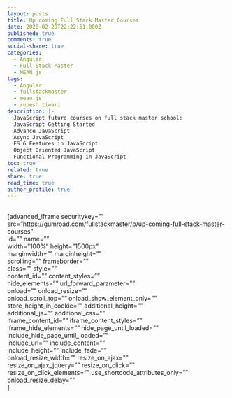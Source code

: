 ```yaml
---
layout: posts
title: Up coming Full Stack Master Courses
date: 2020-02-29T22:22:51.000Z
published: true
comments: true
social-share: true
categories:
  - Angular
  - Full Stack Master
  - MEAN.js
tags:
  - Angular
  - fullstackmaster
  - mean.js
  - rupesh tiwari
description: |-
  JavaScript future courses on full stack master school: 
  JavaScript Getting Started
  Advance JavaScript
  Async JavaScript
  ES 6 Features in JavaScript
  Object Oriented JavaScript
  Functional Programming in JavaScript
toc: true
related: true
share: true
read_time: true
author_profile: true
---
```


<p><!-- wp:html --><br />
[advanced_iframe securitykey=”” src=”https://gumroad.com/fullstackmaster/p/up-coming-full-stack-master-courses”<br />
id=”” name=””<br />
width=”100%” height=”1500px”<br />
marginwidth=”” marginheight=””<br />
scrolling=”” frameborder=””<br />
class=”” style=””<br />
content_id=”” content_styles=””<br />
hide_elements=”” url_forward_parameter=””<br />
onload=”” onload_resize=””<br />
onload_scroll_top=”” onload_show_element_only=””<br />
store_height_in_cookie=”” additional_height=””<br />
additional_js=”” additional_css=””<br />
iframe_content_id=”” iframe_content_styles=””<br />
iframe_hide_elements=”” hide_page_until_loaded=””<br />
include_hide_page_until_loaded=””<br />
include_url=”” include_content=””<br />
include_height=”” include_fade=””<br />
onload_resize_width=”” resize_on_ajax=””<br />
resize_on_ajax_jquery=”” resize_on_click=””<br />
resize_on_click_elements=”” use_shortcode_attributes_only=””<br />
onload_resize_delay=””<br />
]<br />
<!-- /wp:html --></p>

